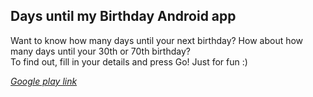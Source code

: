 ## Days until my Birthday Android app

Want to know how many days until your next birthday?  How about how many days until your 30th or 70th birthday?  
To find out, fill in your details and press Go!
Just for fun :)

[*Google play link*](https://play.google.com/store/apps/details?id=com.dev.day.count)